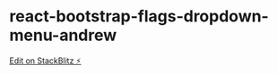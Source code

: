 # react-bootstrap-flags-dropdown-menu-andrew

[Edit on StackBlitz ⚡️](https://stackblitz.com/edit/react-bootstrap-flags-dropdown-menu-xhkihp)